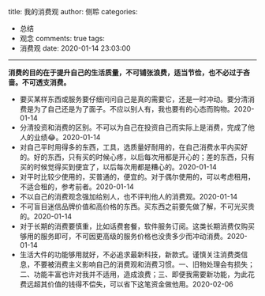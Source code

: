 title: 我的消费观
author: 侧聆
categories:
  - 总结
  - 观念
comments: true
tags:
  - 消费观
date: 2020-01-14 23:03:00
---
**消费的目的在于提升自己的生活质量，不可铺张浪费，适当节俭，也不必过于吝啬。不可透支消费。**
* 要买某样东西或服务要仔细问问自己是真的需要它，还是一时冲动。要分清消费是为了自己还是为了面子。不应以别人有，我也要有的心态而购物。2020-01-14
* 分清投资和消费的区别。不可以为自己在投资自己而实际上是消费，完成了他人的业绩:joy:。2020-01-14
* 对自己平时用得多的东西，工具，选质量好耐用的，在自己消费水平内买好的。好的东西，只有买的时候心疼，以后每次用都是开心的；差的东西，只有买的时候觉得买到便宜了，以后每次用都是糟心的。2020-01-14
* 对平时比较少使用的，买普通的，便宜的。对于偶尔使用的，可以考虑租用，不适合租的，参考前者。2020-01-14
* 不以自己的消费观念强加给别人，也不评判他人的消费观。2020-01-14
* 不可盲目迷信品牌价值和高价格的东西。买东西之前要先做了解，不可光买贵的。2020-01-14
* 对于长期的消费要慎重，比如话费套餐，软件服务订阅。这类长期消费仅购买够用的服务即可，不可因更高级的服务价格也没贵多少而冲动消费。2020-01-14
* 生活大件的功能够用就好，不必追求最新科技，新款式。谨慎关注消费类信息，不要被消费主义影响自己的消费观和消费习惯。一、旧物处理会有损失；二、功能丰富也许对我并不适用，造成浪费；三、即便我需要新功能，为此花费远超其价值的钱得不偿失，可以省下这笔资金做他用。2020-02-06
